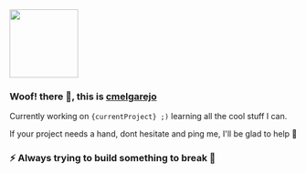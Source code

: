 <img src="https://avatars3.githubusercontent.com/u/2163649?s=400&u=13119a794e394b32643e8baae5dd2f0d39d93738&v=4"  width="120" height="120">

### Woof! there 👋, this is [cmelgarejo](https://cmelgarejo.dev)

Currently working on `{currentProject} ;)` learning all the cool stuff I can.

If your project needs a hand, dont hesitate and ping me, I'll be glad to help 💪

### :zap: Always trying to build something to break 🤣 

